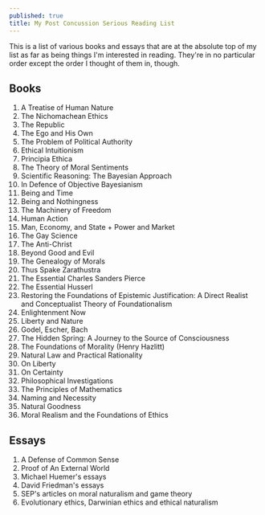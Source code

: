 ```yaml
---
published: true
title: My Post Concussion Serious Reading List
---
```

This is  a list of various books and essays that are at the absolute top of my list as far as being things I'm interested in reading. They're in no particular order except the order I thought of them in, though.

## Books

1. A Treatise of Human Nature
2. The Nichomachean Ethics
3. The Republic
4. The Ego and His Own
5. The Problem of Political Authority
6. Ethical Intuitionism
7. Principia Ethica
8. The Theory of Moral Sentiments
9. Scientific Reasoning: The Bayesian Approach
10. In Defence of Objective Bayesianism
11. Being and Time
12. Being and Nothingness
13. The Machinery of Freedom
14. Human Action
15. Man, Economy, and State + Power and Market
16. The Gay Science
17. The Anti-Christ
18. Beyond Good and Evil
19. The Genealogy of Morals
20. Thus Spake Zarathustra
21. The Essential Charles Sanders Pierce
22. The Essential Husserl
23. Restoring the Foundations of Epistemic Justification: A Direct Realist and Conceptualist Theory of Foundationalism
24. Enlightenment Now
25. Liberty and Nature
26. Godel, Escher, Bach
27. The Hidden Spring: A Journey to the Source of Consciousness
28. The Foundations of Morality (Henry Hazlitt)
29. Natural Law and Practical Rationality
30. On Liberty
31. On Certainty
32. Philosophical Investigations
33. The Principles of Mathematics
34. Naming and Necessity
35. Natural Goodness
36. Moral Realism and the Foundations of Ethics

## Essays

1. A Defense of Common Sense
2. Proof of An External World
3. Michael Huemer's essays
4. David Friedman's essays
5. SEP's articles on moral naturalism and game theory
6. Evolutionary ethics, Darwinian ethics and ethical naturalism
